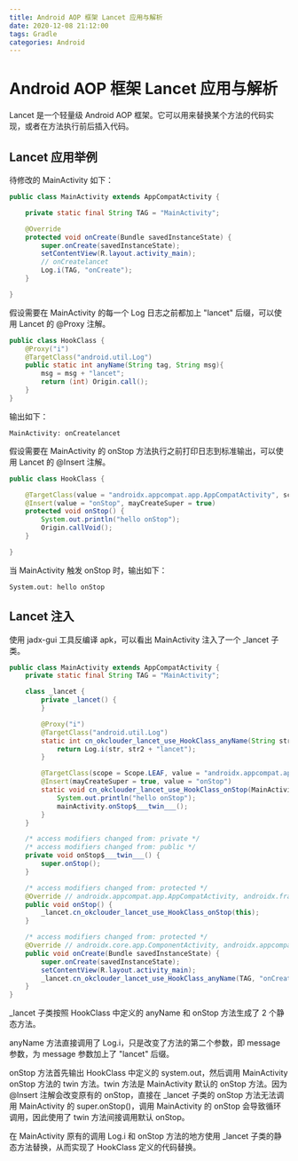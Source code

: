 ```yaml
---
title: Android AOP 框架 Lancet 应用与解析
date: 2020-12-08 21:12:00
tags: Gradle
categories: Android
---
```


# Android AOP 框架 Lancet 应用与解析

Lancet 是一个轻量级 Android AOP 框架。它可以用来替换某个方法的代码实现，或者在方法执行前后插入代码。

## Lancet 应用举例

待修改的 MainActivity 如下：

```java
public class MainActivity extends AppCompatActivity {

    private static final String TAG = "MainActivity";

    @Override
    protected void onCreate(Bundle savedInstanceState) {
        super.onCreate(savedInstanceState);
        setContentView(R.layout.activity_main);
        // onCreatelancet
        Log.i(TAG, "onCreate");
    }

}
```

假设需要在 MainActivity 的每一个 Log 日志之前都加上 "lancet" 后缀，可以使用 Lancet 的 @Proxy 注解。

```java
public class HookClass {
    @Proxy("i")
    @TargetClass("android.util.Log")
    public static int anyName(String tag, String msg){
        msg = msg + "lancet";
        return (int) Origin.call();
    }
}
```

输出如下：

```
MainActivity: onCreatelancet
```

假设需要在 MainActivity 的 onStop 方法执行之前打印日志到标准输出，可以使用 Lancet 的 @Insert 注解。

```java
public class HookClass {

    @TargetClass(value = "androidx.appcompat.app.AppCompatActivity", scope = Scope.LEAF)
    @Insert(value = "onStop", mayCreateSuper = true)
    protected void onStop() {
        System.out.println("hello onStop");
        Origin.callVoid();
    }

}
```

当 MainActivity 触发 onStop 时，输出如下：

```
System.out: hello onStop
```

## Lancet 注入

使用 jadx-gui 工具反编译 apk，可以看出 MainActivity 注入了一个 _lancet 子类。

```java
public class MainActivity extends AppCompatActivity {
    private static final String TAG = "MainActivity";

    class _lancet {
        private _lancet() {
        }

        @Proxy("i")
        @TargetClass("android.util.Log")
        static int cn_okclouder_lancet_use_HookClass_anyName(String str, String str2) {
            return Log.i(str, str2 + "lancet");
        }

        @TargetClass(scope = Scope.LEAF, value = "androidx.appcompat.app.AppCompatActivity")
        @Insert(mayCreateSuper = true, value = "onStop")
        static void cn_okclouder_lancet_use_HookClass_onStop(MainActivity mainActivity) {
            System.out.println("hello onStop");
            mainActivity.onStop$___twin___();
        }
    }

    /* access modifiers changed from: private */
    /* access modifiers changed from: public */
    private void onStop$___twin___() {
        super.onStop();
    }

    /* access modifiers changed from: protected */
    @Override // androidx.appcompat.app.AppCompatActivity, androidx.fragment.app.FragmentActivity
    public void onStop() {
        _lancet.cn_okclouder_lancet_use_HookClass_onStop(this);
    }

    /* access modifiers changed from: protected */
    @Override // androidx.core.app.ComponentActivity, androidx.appcompat.app.AppCompatActivity, androidx.fragment.app.FragmentActivity
    public void onCreate(Bundle savedInstanceState) {
        super.onCreate(savedInstanceState);
        setContentView(R.layout.activity_main);
        _lancet.cn_okclouder_lancet_use_HookClass_anyName(TAG, "onCreate");
    }
}
```

_lancet 子类按照 HookClass 中定义的 anyName 和 onStop 方法生成了 2 个静态方法。

anyName 方法直接调用了 Log.i，只是改变了方法的第二个参数，即 message 参数，为 message 参数加上了 "lancet" 后缀。

onStop 方法首先输出 HookClass 中定义的 system.out，然后调用 MainActivity onStop 方法的 twin 方法。twin 方法是 MainActivity 默认的 onStop 方法。因为 @Insert 注解会改变原有的 onStop，直接在 _lancet 子类的 onStop 方法无法调用 MainActivity 的 super.onStop()，调用 MainActivity 的 onStop 会导致循环调用，因此使用了 twin 方法间接调用默认 onStop。

在 MainActivity 原有的调用 Log.i 和 onStop 方法的地方使用 _lancet 子类的静态方法替换，从而实现了 HookClass 定义的代码替换。
